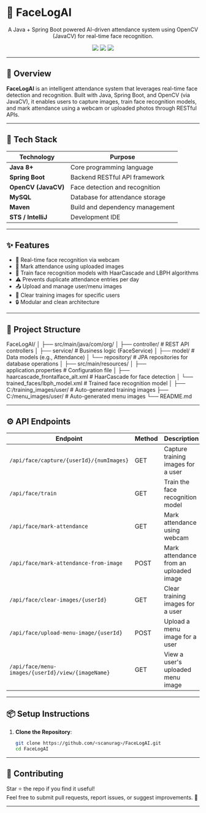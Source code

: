 # 🤖 FaceLogAI

<p align="center">
  A Java + Spring Boot powered AI-driven attendance system using OpenCV (JavaCV) for real-time face recognition.
</p>

<p align="center">
  <img src="https://img.shields.io/badge/Build-Success-brightgreen" />
  <img src="https://img.shields.io/badge/SpringBoot-3.x-blue" />
  <img src="https://img.shields.io/badge/OpenCV-JavaCV-orange" />
</p>

---

## 🧠 Overview

**FaceLogAI** is an intelligent attendance system that leverages real-time face detection and recognition. Built with Java, Spring Boot, and OpenCV (via JavaCV), it enables users to capture images, train face recognition models, and mark attendance using a webcam or uploaded photos through RESTful APIs.

---

## 🚀 Tech Stack

| Technology       | Purpose                             |
|------------------|-------------------------------------|
| **Java 8+**      | Core programming language           |
| **Spring Boot**  | Backend RESTful API framework       |
| **OpenCV (JavaCV)** | Face detection and recognition    |
| **MySQL**        | Database for attendance storage     |
| **Maven**        | Build and dependency management     |
| **STS / IntelliJ** | Development IDE                   |

---

## ✨ Features

- 🎥 Real-time face recognition via webcam
- 📸 Mark attendance using uploaded images
- 🧠 Train face recognition models with HaarCascade and LBPH algorithms
- ⚠️ Prevents duplicate attendance entries per day
- 📤 Upload and manage user/menu images
- 📂 Clear training images for specific users
- 🔒 Modular and clean architecture

---
## 📂 Project Structure 
FaceLogAI/
│
├── src/main/java/com/org/
│   ├── controller/     # REST API controllers
│   ├── service/        # Business logic (FaceService)
│   ├── model/          # Data models (e.g., Attendance)
│   └── repository/     # JPA repositories for database operations
│
├── src/main/resources/
│   ├── application.properties          # Configuration file
│   ├── haarcascade_frontalface_alt.xml # HaarCascade for face detection
│   └── trained_faces/lbph_model.xml    # Trained face recognition model
│
├── C:/training_images/user<ID>/        # Auto-generated training images
├── C:/menu_images/user<ID>/            # Auto-generated menu images
└── README.md 

---

## ⚙️ API Endpoints

| Endpoint                                   | Method | Description                              |
|--------------------------------------------|--------|------------------------------------------|
| `/api/face/capture/{userId}/{numImages}`   | GET    | Capture training images for a user       |
| `/api/face/train`                          | GET    | Train the face recognition model         |
| `/api/face/mark-attendance`                | GET    | Mark attendance using webcam             |
| `/api/face/mark-attendance-from-image`     | POST   | Mark attendance from an uploaded image   |
| `/api/face/clear-images/{userId}`          | GET    | Clear training images for a user         |
| `/api/face/upload-menu-image/{userId}`     | POST   | Upload a menu image for a user           |
| `/api/face/menu-images/{userId}/view/{imageName}` | GET | View a user's uploaded menu image |

--- 


## 📦 Setup Instructions

1. **Clone the Repository**:
   ```bash
   git clone https://github.com/<scanurag>/FaceLogAI.git
   cd FaceLogAI
 ---

## 🤝 Contributing

Star ⭐ the repo if you find it useful!  
Feel free to submit pull requests, report issues, or suggest improvements. 🚀

---
